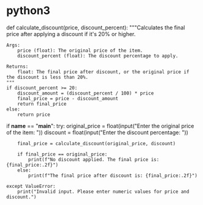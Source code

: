 # python3
def calculate_discount(price, discount_percent):
    """Calculates the final price after applying a discount if it's 20% or higher.

    Args:
        price (float): The original price of the item.
        discount_percent (float): The discount percentage to apply.

    Returns:
        float: The final price after discount, or the original price if the discount is less than 20%.
    """
    if discount_percent >= 20:
        discount_amount = (discount_percent / 100) * price
        final_price = price - discount_amount
        return final_price
    else:
        return price

if __name__ == "__main__":
    try:
        original_price = float(input("Enter the original price of the item: "))
        discount = float(input("Enter the discount percentage: "))

        final_price = calculate_discount(original_price, discount)

        if final_price == original_price:
            print(f"No discount applied. The final price is: {final_price:.2f}")
        else:
            print(f"The final price after discount is: {final_price:.2f}")

    except ValueError:
        print("Invalid input. Please enter numeric values for price and discount.")
